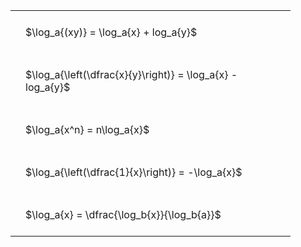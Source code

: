 ---
---

<style type="text/css">
#T_1d265 th.col_heading {
  text-align: left;
  font-size: 1em;
}
#T_1d265 td {
  text-align: left;
  font-size: 1em;
  padding: 1.5em;
}
#T_1d265_row0_col0, #T_1d265_row1_col0, #T_1d265_row2_col0, #T_1d265_row3_col0, #T_1d265_row4_col0 {
  width: 400px;
  white-space: pre-wrap;
}
</style>
<table id="T_1d265">
  <thead>
  </thead>
  <tbody>
    <tr>
      <td id="T_1d265_row0_col0" class="data row0 col0" >$\log_a{(xy)} = \log_a{x} + log_a{y}$</td>
    </tr>
    <tr>
      <td id="T_1d265_row1_col0" class="data row1 col0" >$\log_a{\left(\dfrac{x}{y}\right)} = \log_a{x} - log_a{y}$</td>
    </tr>
    <tr>
      <td id="T_1d265_row2_col0" class="data row2 col0" >$\log_a{x^n} = n\log_a{x}$</td>
    </tr>
    <tr>
      <td id="T_1d265_row3_col0" class="data row3 col0" >$\log_a{\left(\dfrac{1}{x}\right)} = -\log_a{x}$</td>
    </tr>
    <tr>
      <td id="T_1d265_row4_col0" class="data row4 col0" >$\log_a{x} = \dfrac{\log_b{x}}{\log_b{a}}$</td>
    </tr>
  </tbody>
</table>
